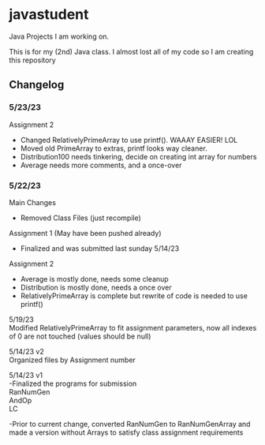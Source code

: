 # javastudent
Java Projects I am working on. 

This is for my (2nd) Java class. I almost lost all of my code so I am creating this repository

<h2>Changelog</h2>

<h3>5/23/23</h3>

Assignment 2<ul>
<li>Changed RelativelyPrimeArray to use printf(). WAAAY EASIER! LOL
<li>Moved old PrimeArray to extras, printf looks way cleaner.
<li>Distribution100 needs tinkering, decide on creating int array for numbers
<li>Average needs more comments, and a once-over
</ul>
<h3>5/22/23</h3>

Main Changes<ul>
<li>Removed Class Files (just recompile)
</ul>

Assignment 1 (May have been pushed already)<ul>
<li>Finalized and was submitted last sunday 5/14/23
</ul>

Assignment 2<ul>
<li>Average is mostly done, needs some cleanup
<li>Distribution is mostly done, needs a once over
<li>RelativelyPrimeArray is complete but rewrite of code is needed to use printf()
</ul>

5/19/23<br>
Modified RelativelyPrimeArray to fit assignment parameters, now all indexes of 0 are not touched (values should be null)<br>

5/14/23 v2<br>
Organized files by Assignment number<br>

5/14/23 v1<br>
-Finalized the programs for submission<br>
RanNumGen <br>
AndOp<br>
LC <br>
	
-Prior to current change, converted RanNumGen to RanNumGenArray and made a version without Arrays to satisfy class assignment requirements
